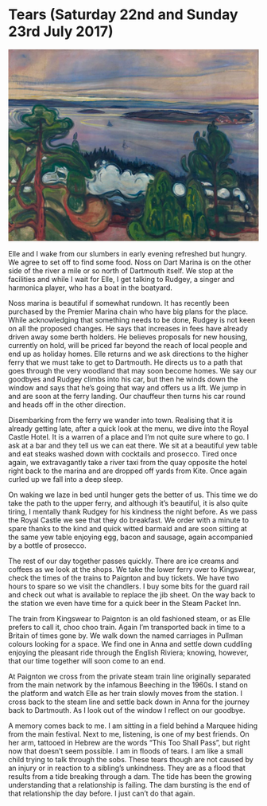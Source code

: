 
# Tears (Saturday 22nd and Sunday 23rd July 2017) #

![*Train Smoke (1900) Edvard Munch*](../images/TrainSmoke.jpg "Train Smoke")

Elle and I wake from our slumbers in early evening refreshed but hungry. We agree to set off to find some food. Noss on Dart Marina is on the other side of the river a mile or so north of Dartmouth itself. We stop at the facilities and while I wait for Elle, I get talking to Rudgey, a singer and harmonica player, who has a boat in the boatyard.

Noss marina is beautiful if somewhat rundown. It has recently been purchased by the Premier Marina chain who have big plans for the place. While acknowledging that something needs to be done, Rudgey is not keen on all the proposed changes. He says that increases in fees have already driven away some berth holders. He believes proposals for new housing, currently on hold, will be priced far beyond the reach of local people and end up as holiday homes. Elle returns and we ask directions to the higher ferry that we must take to get to Dartmouth. He directs us to a path that goes through the very woodland that may soon become homes. We say our goodbyes and Rudgey climbs into his car, but then he winds down the window and says that he’s going that way and offers us a lift. We jump in and are soon at the ferry landing. Our chauffeur then turns his car round and heads off in the other direction.

Disembarking from the ferry we wander into town. Realising that it is already getting late, after a quick look at the menu, we dive into the Royal Castle Hotel. It is a warren of a place and I’m not quite sure where to go. I ask at a bar and they tell us we can eat there. We sit at a beautiful yew table and eat steaks washed down with cocktails and prosecco. Tired once again, we extravagantly take a river taxi from the quay opposite the hotel right back to the marina and are dropped off yards from Kite. Once again curled up we fall into a deep sleep.

On waking we laze in bed until hunger gets the better of us. This time we do take the path to the upper ferry, and although it’s beautiful, it is also quite tiring, I mentally thank Rudgey for his kindness the night before. As we pass the Royal Castle we see that they do breakfast. We order with a minute to spare thanks to the kind and quick witted barmaid and are soon sitting at the same yew table enjoying egg, bacon and sausage, again accompanied by a bottle of prosecco.

The rest of our day together passes quickly. There are ice creams and coffees as we look at the shops. We take the lower ferry over to Kingswear, check the times of the trains to Paignton and buy tickets. We have two hours to spare so we visit the chandlers. I buy some bits for the guard rail and check out what is available to replace the jib sheet. On the way back to the station we even have time for a quick beer in the Steam Packet Inn.

The train from Kingswear to Paignton is an old fashioned steam, or as Elle prefers to call it, choo choo train. Again I’m transported back in time to a Britain of times gone by. We walk down the named carriages in Pullman colours looking for a space. We find one in Anna and settle down cuddling enjoying the pleasant ride through the English Riviera; knowing, however, that our time together will soon come to an end.

At Paignton we cross from the private steam train line originally separated from the main network by the infamous Beeching in the 1960s. I stand on the platform and watch Elle as her train slowly moves from the station. I cross back to the steam line and settle back down in Anna for the journey back to Dartmouth. As I look out of the window I reflect on our goodbye.

A memory comes back to me. I am sitting in a field behind a Marquee hiding from the main festival. Next to me, listening, is one of my best friends. On her arm, tattooed in Hebrew are the words “This Too Shall Pass”, but right now that doesn’t seem possible. I am in floods of tears. I am like a small child trying to talk through the sobs. These tears though are not caused by an injury or in reaction to a sibling’s unkindness. They are as a flood that results from a tide breaking through a dam. The tide has been the growing understanding that a relationship is failing. The dam bursting is the end of that relationship the day before. I just can’t do that again.

